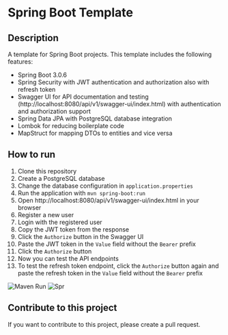 # Spring Boot Template

## Description
A template for Spring Boot projects. This template includes the following features:
- Spring Boot 3.0.6
- Spring Security with JWT authentication and authorization also with refresh token
- Swagger UI for API documentation and testing (http://localhost:8080/api/v1/swagger-ui/index.html) with authentication and authorization support
- Spring Data JPA with PostgreSQL database integration
- Lombok for reducing boilerplate code
- MapStruct for mapping DTOs to entities and vice versa

## How to run
1. Clone this repository
2. Create a PostgreSQL database
3. Change the database configuration in `application.properties`
4. Run the application with `mvn spring-boot:run`
5. Open http://localhost:8080/api/v1/swagger-ui/index.html in your browser
6. Register a new user
7. Login with the registered user
8. Copy the JWT token from the response
9. Click the `Authorize` button in the Swagger UI
10. Paste the JWT token in the `Value` field without the `Bearer` prefix
11. Click the `Authorize` button
12. Now you can test the API endpoints
13. To test the refresh token endpoint, click the `Authorize` button again and paste the refresh token in the `Value` field without the `Bearer` prefix

![Maven Run](https://imgur.com/lGSrRLL.png)
![Spr](https://imgur.com/opbpdop.png)

## Contribute to this project
If you want to contribute to this project, please create a pull request.